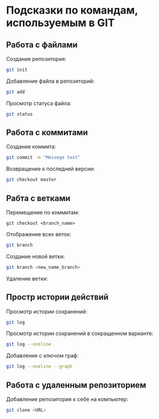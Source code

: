 # Подсказки по командам, используемым в GIT

## Работа с файлами

Создание репозитория:
```sh
git init
```

Добавление файла в репозиторий:
```sh
git add
```

Просмотр статуса файла:
```sh
git status
```

## Работа с коммитами

Создание коммита:
```sh
git commit -m "Messege text"
```

Возвращение к последней версии:
```sh
git checkout master
```

## Рабта с ветками

Перемещение по коммитам:
```
git checkout <branch_name>
```

Отображение всех веток:
```sh
git branch
```

Создание новой ветки:
```sh
git branch <new_name_branch>
```

Удаление ветки:

## Простр истории действий

Просмотр истории сохранений:
```sh
git log
```

Просмотр истории сохранений в сокращенном варианте:
```sh
git log --oneline
```

Добавление с ключом граф:
```sh
git log --oneline --graph
```

## Работа с удаленным репозиторием

Добавление репозитория к себе на компьютер:
```sh
git clone <URL>
```
